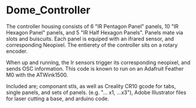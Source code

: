 # Dome_Controller

The controller housing consists of 6 "IR Pentagon Panel" panels, 10 "IR Hexagon Panel" panels, and 5 "IR Half Hexagon Panels". Panels mate via slots and buiscuits. Each panel is equiped with an ifrared sensor, and corresponding Neopixel. The entierety of the controller sits on a rotary encoder.

When up and running, the Ir sensors trigger its corresponding neopixel, and sends OSC information. This code is known to run on an Adafruit Feather M0 with the ATWink1500. 

Included are; componant stls, as well as Creality CR10 gcode for tabs, single panels, and sets of panels. (e.g. "... x1, ...x3"), Adobe Illustrator files for laser cutting a base, and arduino code. 

